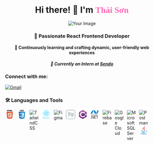 <h1 align="center">
  Hi there! 👋 I'm <span style="color:#FF69B4; font-family: 'Comic Sans MS', cursive;">Thái Sơn</span>
</h1>
<div align="center">
  <!-- Here is a cute image to light up the day, btw why you look into my code? -->
  <img src="https://avatars.githubusercontent.com/u/174888899?v=4" alt="Your Image" width="100px" />
</div>
<h3 align="center">🚀 Passionate React Frontend Developer</h3>
<h4 align="center">🎨 Continuously learning and crafting dynamic, user-friendly web experiences</h4>
<h5 align="center">💼 Currently an Intern at <a href="https://www.facebook.com/sendomuagicungco">Sendo</a></h5>

<h3 align="left">Connect with me:</h3>
<p align="left">
  <a href="mailto:sonlqt.work@gmail.com" target="_blank" rel="noopener noreferrer">
    <img src="https://www.vectorlogo.zone/logos/gmail/gmail-icon.svg" alt="Gmail" width="30px" style="padding-right:10px;" />
  </a>
</p>

### 🛠️ Languages and Tools
<!-- Frontend and Design Technologies -->
<img align="left" alt="HTML5" width="30px" style="padding-right:10px;" src="https://raw.githubusercontent.com/devicons/devicon/master/icons/html5/html5-original-wordmark.svg"/>
<img align="left" alt="CSS3" width="30px" style="padding-right:10px;" src="https://raw.githubusercontent.com/devicons/devicon/master/icons/css3/css3-original-wordmark.svg"/>
<img align="left" alt="TailwindCSS" width="30px" style="padding-right:10px;" src="https://www.vectorlogo.zone/logos/tailwindcss/tailwindcss-icon.svg"/>
<img align="left" alt="React" width="30px" style="padding-right:10px;" src="https://raw.githubusercontent.com/devicons/devicon/master/icons/react/react-original-wordmark.svg"/>
<img align="left" alt="Figma" width="30px" style="padding-right:10px;" src="https://www.vectorlogo.zone/logos/figma/figma-icon.svg"/>
<img align="left" alt="Photoshop" width="30px" style="padding-right:10px;" src="https://raw.githubusercontent.com/devicons/devicon/master/icons/photoshop/photoshop-line.svg"/>

<!-- Backend Technologies -->
<img align="left" alt="C#" width="30px" style="padding-right:10px;" src="https://raw.githubusercontent.com/devicons/devicon/master/icons/csharp/csharp-original.svg"/>
<img align="left" alt=".NET" width="30px" style="padding-right:10px;" src="https://raw.githubusercontent.com/devicons/devicon/master/icons/dot-net/dot-net-original-wordmark.svg"/>
<img align="left" alt="Firebase" width="30px" style="padding-right:10px;" src="https://www.vectorlogo.zone/logos/firebase/firebase-icon.svg"/>
<img align="left" alt="Google Cloud" width="30px" style="padding-right:10px;" src="https://www.vectorlogo.zone/logos/google_cloud/google_cloud-icon.svg"/>
<img align="left" alt="Microsoft SQL Server" width="30px" style="padding-right:10px;" src="https://www.svgrepo.com/show/303229/microsoft-sql-server-logo.svg"/>


<!-- General Tools -->
<img align="left" alt="Postman" width="30px" style="padding-right:10px;" src="https://www.vectorlogo.zone/logos/getpostman/getpostman-icon.svg"/>
<img align="left" alt="Java" width="30px" style="padding-right:10px;" src="https://raw.githubusercontent.com/devicons/devicon/master/icons/java/java-original.svg"/>
<br />
<br />
